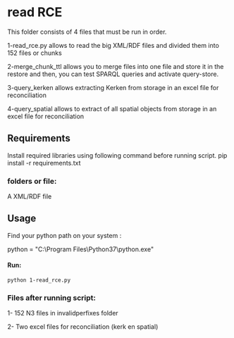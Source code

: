 # read RCE 

This folder consists of 4 files that must be run in order.

1-read_rce.py allows to read the big XML/RDF files and divided them into 152 files or chunks

2-merge_chunk_ttl allows you to merge files into one file and store it in the restore and then, you can test SPARQL queries and activate query-store.

3-query_kerken allows extracting Kerken from storage in an excel file for reconciliation

4-query_spatial allows to extract of all spatial objects from storage in an excel file for reconciliation

## Requirements

Install required libraries using following command before running script. pip install -r requirements.txt

### folders or file:

A XML/RDF file

## Usage

Find your python path on your system :

python = "C:\Program Files\Python37\python.exe"

#### Run:

`python 1-read_rce.py`

### Files after running script:

1- 152 N3 files in invalidperfixes folder

2- Two excel files for reconciliation (kerk en spatial)





